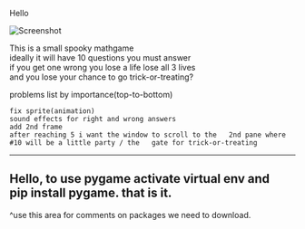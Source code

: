 Hello

![Screenshot](res/screenshot.PNG)

This is a small spooky mathgame  
ideally it will have 10 questions you must answer  
if you get one wrong you lose a life lose all 3 lives   
    and you lose your chance to go trick-or-treating?  

problems list by importance(top-to-bottom)  

    fix sprite(animation)  
    sound effects for right and wrong answers    
    add 2nd frame  
    after reaching 5 i want the window to scroll to the   2nd pane where #10 will be a little party / the   gate for trick-or-treating  

-------------------
Hello, to use pygame activate virtual env and  
pip install pygame. that is it.  
-------------------

^use this area for comments on packages we need to download.  
